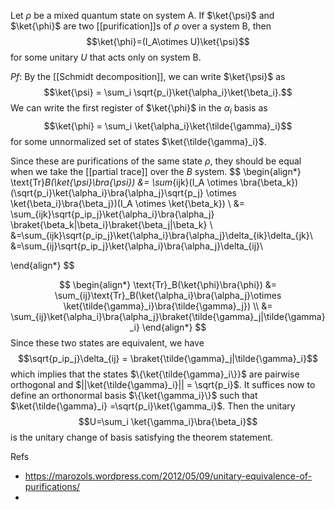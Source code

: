 Let $\rho$ be a mixed quantum state on system A. If $\ket{\psi}$ and $\ket{\phi}$ are two [[purification]]s of $\rho$ over a system B, then 
$$\ket{\phi}=(I_A\otimes U)\ket{\psi}$$
for some unitary $U$ that acts only on system B. 

*Pf*: By the [[Schmidt decomposition]], we can write $\ket{\psi}$ as 
$$\ket{\psi} = \sum_i \sqrt{p_i}\ket{\alpha_i}\ket{\beta_i}.$$
We can write the first register of $\ket{\phi}$ in the $\alpha_i$ basis as 
$$\ket{\phi} = \sum_i \ket{\alpha_i}\ket{\tilde{\gamma}_i}$$
for some unnormalized set of states $\ket{\tilde{\gamma}_i}$. 

Since these are purifications of the same state $\rho$, they should be equal when we take the [[partial trace]] over the $B$ system. 
$$
\begin{align*}
\text{Tr}_B(\ket{\psi}\bra{\psi}) &= \sum_{ijk}(I_A \otimes \bra{\beta_k})(\sqrt{p_i}\ket{\alpha_i}\bra{\alpha_j}\sqrt{p_j} \otimes \ket{\beta_i}\bra{\beta_j})(I_A \otimes \ket{\beta_k}) \\ 
&= \sum_{ijk}\sqrt{p_ip_j}\ket{\alpha_i}\bra{\alpha_j} \braket{\beta_k|\beta_i}\braket{\beta_j|\beta_k} \\
&=\sum_{ijk}\sqrt{p_ip_j}\ket{\alpha_i}\bra{\alpha_j}\delta_{ik}\delta_{jk}\\
&=\sum_{ij}\sqrt{p_ip_j}\ket{\alpha_i}\bra{\alpha_j}\delta_{ij}\\

\end{align*}
$$

$$
\begin{align*}
\text{Tr}_B(\ket{\phi}\bra{\phi}) &= \sum_{ij}\text{Tr}_B(\ket{\alpha_i}\bra{\alpha_j}\otimes \ket{\tilde{\gamma}_i}\bra{\tilde{\gamma}_j}) \\
&= \sum_{ij}\ket{\alpha_i}\bra{\alpha_j}\braket{\tilde{\gamma}_j|\tilde{\gamma}_i}
\end{align*}
$$
Since these two states are equivalent, we have 
$$\sqrt{p_ip_j}\delta_{ij} = \braket{\tilde{\gamma}_j|\tilde{\gamma}_i}$$
which implies that the states $\{\ket{\tilde{\gamma}_i\}}$ are pairwise orthogonal and $||\ket{\tilde{\gamma}_i}|| = \sqrt{p_i}$. It suffices now to define an orthonormal basis $\{\ket{\gamma_i}\}$ such that $\ket{\tilde{\gamma}_i} =\sqrt{p_i}\ket{\gamma_i}$. Then the unitary 
$$U=\sum_i \ket{\gamma_i}\bra{\beta_i}$$
is the unitary change of basis satisfying the theorem statement. 

Refs
- https://marozols.wordpress.com/2012/05/09/unitary-equivalence-of-purifications/
- 